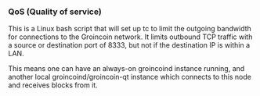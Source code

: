 ### QoS (Quality of service) ###

This is a Linux bash script that will set up tc to limit the outgoing bandwidth for connections to the Groincoin network. It limits outbound TCP traffic with a source or destination port of 8333, but not if the destination IP is within a LAN.

This means one can have an always-on groincoind instance running, and another local groincoind/groincoin-qt instance which connects to this node and receives blocks from it.
